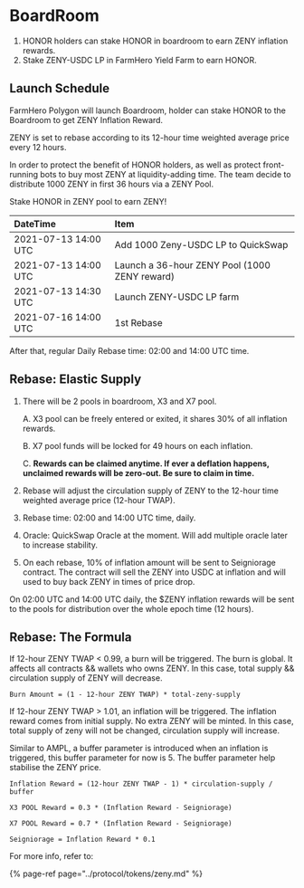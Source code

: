 # BoardRoom

1. HONOR holders can stake HONOR in boardroom to earn ZENY inflation rewards.
2. Stake ZENY-USDC LP in FarmHero Yield Farm to earn HONOR.

## Launch Schedule

FarmHero Polygon will launch Boardroom, holder can stake HONOR to the Boardroom to get ZENY Inflation Reward.

ZENY is set to rebase according to its 12-hour time weighted average price every 12 hours.

In order to protect the benefit of HONOR holders, as well as protect front-running bots to buy most ZENY at liquidity-adding time. The team decide to distribute 1000 ZENY in first 36 hours via a ZENY Pool. 

Stake HONOR in ZENY pool to earn ZENY!

| DateTime | Item |
| :--- | :--- |
| 2021-07-13 14:00 UTC | Add 1000 Zeny-USDC LP to QuickSwap |
| 2021-07-13 14:00 UTC | Launch a 36-hour ZENY Pool \(1000 ZENY reward\) |
| 2021-07-13 14:30 UTC | Launch ZENY-USDC LP farm |
| 2021-07-16 14:00 UTC | 1st Rebase |

After that, regular Daily Rebase time: 02:00 and 14:00 UTC time.

## Rebase: Elastic Supply

1. There will be 2 pools in boardroom, X3 and X7 pool. 

   A. X3 pool can be freely entered or exited, it shares 30% of all inflation rewards.

   B. X7 pool funds will be locked for 49 hours on each inflation. 

   C. **Rewards can be claimed anytime. If ever a deflation happens, unclaimed rewards will be zero-out. Be sure to claim in time.**

2. Rebase will adjust the circulation supply of ZENY to the 12-hour time weighted average price \(12-hour TWAP\).  
3. Rebase time: 02:00 and 14:00 UTC time, daily.
4. Oracle: QuickSwap Oracle at the moment. Will add multiple oracle later to increase stability. 
5. On each rebase, 10% of inflation amount will be sent to Seigniorage contract. The contract will sell the ZENY into USDC at inflation and will used to buy back ZENY in times of price drop.

On 02:00 UTC and 14:00 UTC daily, the $ZENY inflation rewards will be sent to the pools for distribution over the whole epoch time \(12 hours\).

## Rebase: The Formula

If 12-hour ZENY TWAP &lt; 0.99, a burn will be triggered. The burn is global. It affects all contracts && wallets who owns ZENY.  In this case, total supply && circulation supply of ZENY will decrease.

```
Burn Amount = (1 - 12-hour ZENY TWAP) * total-zeny-supply
```

If 12-hour ZENY TWAP &gt; 1.01, an inflation will be triggered. The inflation reward comes from initial supply. No extra ZENY will be minted. In this case, total supply of zeny will not be changed, circulation supply will increase. 

Similar to AMPL, a buffer parameter is introduced when an inflation is triggered, this buffer parameter for now is 5. The buffer parameter help stabilise the ZENY price.

```text
Inflation Reward = (12-hour ZENY TWAP - 1) * circulation-supply / buffer
```

```
X3 POOL Reward = 0.3 * (Inflation Reward - Seigniorage)
```

```text
X7 POOL Reward = 0.7 * (Inflation Reward - Seigniorage)
```

```text
Seigniorage = Inflation Reward * 0.1
```

For more info, refer to:

{% page-ref page="../protocol/tokens/zeny.md" %}



